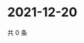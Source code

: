 # 2021-12-20

共 0 条

<!-- BEGIN WEIBO -->
<!-- 最后更新时间 Mon Dec 20 2021 02:09:59 GMT+0800 (China Standard Time) -->

<!-- END WEIBO -->
